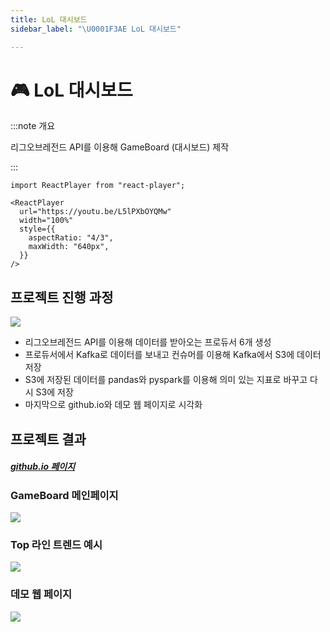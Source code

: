 ```yaml
---
title: LoL 대시보드
sidebar_label: "\U0001F3AE LoL 대시보드"

---
```

# 🎮 LoL 대시보드

:::note 개요

리그오브레전드 API를 이용해 GameBoard (대시보드) 제작

:::

```mdx-code-block
import ReactPlayer from "react-player";

<ReactPlayer
  url="https://youtu.be/L5lPXbOYQMw"
  width="100%"
  style={{
    aspectRatio: "4/3",
    maxWidth: "640px",
  }}
/>
```

## 프로젝트 진행 과정

![](https://res.cloudinary.com/dr6b9c9ko/image/upload/v1666962720/conference/2021-2/LoL%20%EB%8C%80%EC%8B%9C%EB%B3%B4%EB%93%9C/lol_dashboard_1_z1pgt9.png)

* 리그오브레전드 API를 이용해 데이터를 받아오는 프로듀서 6개 생성
* 프로듀서에서 Kafka로 데이터를 보내고 컨슈머를 이용해 Kafka에서 S3에 데이터 저장
* S3에 저장된 데이터를 pandas와 pyspark를 이용해 의미 있는 지표로 바꾸고 다시 S3에 저장
* 마지막으로 github.io와 데모 웹 페이지로 시각화

## 프로젝트 결과

##### [github.io 페이지](https://lutris98.github.io/GameBoard/#/1)

### GameBoard 메인페이지

![](https://res.cloudinary.com/dr6b9c9ko/image/upload/v1666962721/conference/2021-2/LoL%20%EB%8C%80%EC%8B%9C%EB%B3%B4%EB%93%9C/lol_dashboard_2_onwkpw.png)

### Top 라인 트렌드 예시

![](https://res.cloudinary.com/dr6b9c9ko/image/upload/v1666962721/conference/2021-2/LoL%20%EB%8C%80%EC%8B%9C%EB%B3%B4%EB%93%9C/lol_dashboard_3_f1ourk.png)

### 데모 웹 페이지

![](https://res.cloudinary.com/dr6b9c9ko/image/upload/v1666962720/conference/2021-2/LoL%20%EB%8C%80%EC%8B%9C%EB%B3%B4%EB%93%9C/lol_dashboard_4_oxttyc.png)